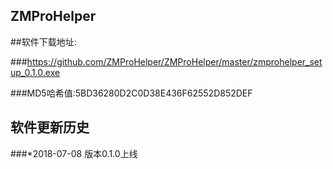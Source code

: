 ## ZMProHelper

##软件下载地址:

###https://github.com/ZMProHelper/ZMProHelper/master/zmprohelper_setup_0.1.0.exe

###MD5哈希值:5BD36280D2C0D38E436F62552D852DEF



## 软件更新历史

###*2018-07-08 版本0.1.0上线
